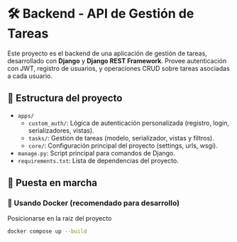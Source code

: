 # 🛠️ Backend - API de Gestión de Tareas

Este proyecto es el backend de una aplicación de gestión de tareas, desarrollado con **Django** y **Django REST Framework**. Provee autenticación con JWT, registro de usuarios, y operaciones CRUD sobre tareas asociadas a cada usuario.

## 📂 Estructura del proyecto

- `apps/`
  - `custom_auth/`: Lógica de autenticación personalizada (registro, login, serializadores, vistas).
  - `tasks/`: Gestión de tareas (modelo, serializador, vistas y filtros).
  - `core/`: Configuración principal del proyecto (settings, urls, wsgi).
- `manage.py`: Script principal para comandos de Django.
- `requirements.txt`: Lista de dependencias del proyecto.

## 🚀 Puesta en marcha

### 🐳 Usando Docker (recomendado para desarrollo)
Posicionarse en la raiz del proyecto

```bash
docker compose up --build
